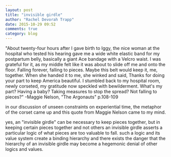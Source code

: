 ```yaml
---
layout: post
title: "invisible girdle"
author: "Rachel Devorah Trapp"
date: 2015-10-29 09:52
comments: true
category: blog
---
```

"About twenty-four hours after I gave birth to Iggy, the nice woman at the hospital who tested his hearing gave me a wide white elastic band for my postpartum belly, basically a giant Ace bandage with a Velcro waist. I was grateful for it, as my middle felt like it was about to slide off me and onto the floor. Falling forever, falling to pieces. Maybe this belt would keep it, me, together. When she handed it to me, she winked and said, Thanks for doing your part to keep America beautiful.
I stumbled back to my hospital room, newly corseted, my gratitude now speckled with bewilderment. What's my part? Having a baby? Taking measures to stop the spread? Not falling to pieces?"
 -Maggie Nelson, "The Argonauts" p.108-109

in our discussion of unseen constraints on experiential time, the metaphor of the corset came up and this quote from Maggie Nelson came to my mind.

yes, an "invisible girdle" can be necessary to keep pieces together, but in keeping certain pieces together and not others an invisible girdle asserts a particular logic of what pieces are too valuable to fall. such a logic and its value system create a binding hierarchy and there exists the danger that the hierarchy of an invisible girdle may become a hegemonic denial of other logics and values.
